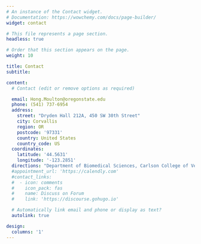 ```yaml
---
# An instance of the Contact widget.
# Documentation: https://wowchemy.com/docs/page-builder/
widget: contact

# This file represents a page section.
headless: true

# Order that this section appears on the page.
weight: 10

title: Contact
subtitle:

content:
  # Contact (edit or remove options as required)

  email: Hong.Moulton@oregonstate.edu
  phone: (541) 737-6954
  address:
    street: "Dryden Hall 212A, 450 SW 30th Street"
    city: Corvallis
    region: OR
    postcode: '97331'
    country: United States
    country_code: US
  coordinates:
    latitude: '44.5631'
    longitude: '-123.2851'
  directions: "Department of Biomedical Sciences, Carlson College of Veterinary Medicine, Oregon State University"
  #appointment_url: 'https://calendly.com'
  #contact_links:
  #  - icon: comments
  #    icon_pack: fas
  #    name: Discuss on Forum
  #    link: 'https://discourse.gohugo.io'

  # Automatically link email and phone or display as text?
  autolink: true

design:
  columns: '1'
---
```

